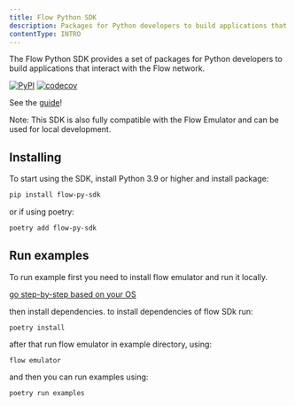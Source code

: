 ```yaml
---
title: Flow Python SDK
description: Packages for Python developers to build applications that interact with the Flow network
contentType: INTRO
---
```


The Flow Python SDK provides a set of packages for Python developers to build applications that interact with the Flow network.

[![PyPI](https://img.shields.io/pypi/v/flow-py-sdk.svg)](https://pypi.org/project/flow-py-sdk/)
[![codecov](https://codecov.io/gh/janezpodhostnik/flow-py-sdk/branch/master/graph/badge.svg)](https://codecov.io/gh/codecov/example-go)


See the [guide](./docs/python_SDK_guide.md)!


Note: This SDK is also fully compatible with the Flow Emulator and can be used for local development.

## Installing

To start using the SDK, install Python 3.9 or higher and install package:

```sh
pip install flow-py-sdk
```

or if using poetry:

```sh
poetry add flow-py-sdk
```

## Run examples

To run example first you need to install flow emulator and run it locally.

[go step-by-step based on your OS](https://github.com/onflow/flow-cli#flow-cli)

then install dependencies. to install dependencies of flow SDk run:

`poetry install`

after that run flow emulator  in example directory, using:

`flow emulator`

and then you can run examples using:

`poetry run examples`
